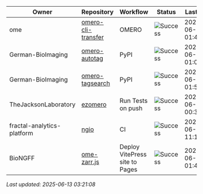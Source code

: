 | Owner | Repository | Workflow | Status | Last Run | URL |
| ----- | ---------- | -------- | ------ | -------- | --- |
| ome | [omero-cli-transfer](https://github.com/ome/omero-cli-transfer) | OMERO | ![Success](https://img.shields.io/badge/Success-brightgreen) | 2025-06-13 01:44:27 | [15624534562](https://github.com/ome/omero-cli-transfer/actions/runs/15624534562) |
| German-BioImaging | [omero-autotag](https://github.com/German-BioImaging/omero-autotag) | PyPI | ![Success](https://img.shields.io/badge/Success-brightgreen) | 2025-06-13 01:04:53 | [15624049140](https://github.com/German-BioImaging/omero-autotag/actions/runs/15624049140) |
| German-BioImaging | [omero-tagsearch](https://github.com/German-BioImaging/omero-tagsearch) | PyPI | ![Success](https://img.shields.io/badge/Success-brightgreen) | 2025-06-13 01:56:36 | [15624677311](https://github.com/German-BioImaging/omero-tagsearch/actions/runs/15624677311) |
| TheJacksonLaboratory | [ezomero](https://github.com/TheJacksonLaboratory/ezomero) | Run Tests on push | ![Success](https://img.shields.io/badge/Success-brightgreen) | 2025-06-08 00:36:32 | [15513153883](https://github.com/TheJacksonLaboratory/ezomero/actions/runs/15513153883) |
| fractal-analytics-platform | [ngio](https://github.com/fractal-analytics-platform/ngio) | CI | ![Success](https://img.shields.io/badge/Success-brightgreen) | 2025-06-12 11:10:15 | [15608919945](https://github.com/fractal-analytics-platform/ngio/actions/runs/15608919945) |
| BioNGFF | [ome-zarr.js](https://github.com/BioNGFF/ome-zarr.js) | Deploy VitePress site to Pages | ![Success](https://img.shields.io/badge/Success-brightgreen) | 2025-06-13 01:44:45 | [15624537750](https://github.com/BioNGFF/ome-zarr.js/actions/runs/15624537750) |


*Last updated: 2025-06-13 03:21:08*